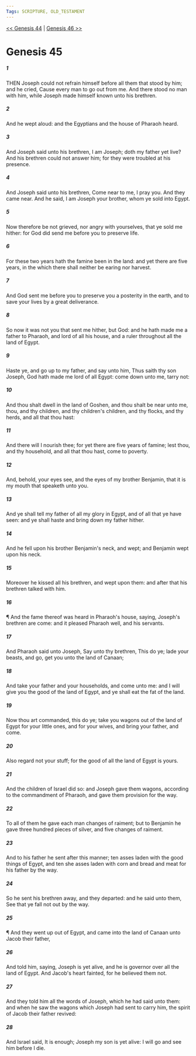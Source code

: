 ```yaml
---
Tags: SCRIPTURE, OLD_TESTAMENT
---
```


[<< Genesis 44](OLD_TESTAMENT/01_Genesis/Genesis_44.md) | [Genesis 46 >>](OLD_TESTAMENT/01_Genesis/Genesis_46.md)

# Genesis 45

##### 1
 THEN Joseph could not refrain himself before all them that stood by him; and he cried, Cause every man to go out from me.  And there stood no man with him, while Joseph made himself known unto his brethren.
##### 2
 And he wept aloud: and the Egyptians and the house of Pharaoh heard.
##### 3
 And Joseph said unto his brethren, I am Joseph; doth my father yet live?  And his brethren could not answer him; for they were troubled at his presence.
##### 4
 And Joseph said unto his brethren, Come near to me, I pray you.  And they came near.  And he said, I am Joseph your brother, whom ye sold into Egypt.
##### 5
 Now therefore be not grieved, nor angry with yourselves, that ye sold me hither: for God did send me before you to preserve life.
##### 6
 For these two years hath the famine been in the land: and yet there are five years, in the which there shall neither be earing nor harvest.
##### 7
 And God sent me before you to preserve you a posterity in the earth, and to save your lives by a great deliverance.
##### 8
 So now it was not you that sent me hither, but God: and he hath made me a father to Pharaoh, and lord of all his house, and a ruler throughout all the land of Egypt.
##### 9
 Haste ye, and go up to my father, and say unto him, Thus saith thy son Joseph, God hath made me lord of all Egypt: come down unto me, tarry not:
##### 10
 And thou shalt dwell in the land of Goshen, and thou shalt be near unto me, thou, and thy children, and thy children's children, and thy flocks, and thy herds, and all that thou hast:
##### 11
 And there will I nourish thee; for yet there are five years of famine; lest thou, and thy household, and all that thou hast, come to poverty.
##### 12
 And, behold, your eyes see, and the eyes of my brother Benjamin, that it is my mouth that speaketh unto you.
##### 13
 And ye shall tell my father of all my glory in Egypt, and of all that ye have seen: and ye shall haste and bring down my father hither.
##### 14
 And he fell upon his brother Benjamin's neck, and wept; and Benjamin wept upon his neck.
##### 15
 Moreover he kissed all his brethren, and wept upon them: and after that his brethren talked with him.
##### 16
 ¶ And the fame thereof was heard in Pharaoh's house, saying, Joseph's brethren are come: and it pleased Pharaoh well, and his servants.
##### 17
 And Pharaoh said unto Joseph, Say unto thy brethren, This do ye; lade your beasts, and go, get you unto the land of Canaan;
##### 18
 And take your father and your households, and come unto me: and I will give you the good of the land of Egypt, and ye shall eat the fat of the land.
##### 19
 Now thou art commanded, this do ye; take you wagons out of the land of Egypt for your little ones, and for your wives, and bring your father, and come.
##### 20
 Also regard not your stuff; for the good of all the land of Egypt is yours.
##### 21
 And the children of Israel did so: and Joseph gave them wagons, according to the commandment of Pharaoh, and gave them provision for the way.
##### 22
 To all of them he gave each man changes of raiment; but to Benjamin he gave three hundred pieces of silver, and five changes of raiment.
##### 23
 And to his father he sent after this manner; ten asses laden with the good things of Egypt, and ten she asses laden with corn and bread and meat for his father by the way.
##### 24
 So he sent his brethren away, and they departed: and he said unto them, See that ye fall not out by the way.
##### 25
 ¶ And they went up out of Egypt, and came into the land of Canaan unto Jacob their father,
##### 26
 And told him, saying, Joseph is yet alive, and he is governor over all the land of Egypt.  And Jacob's heart fainted, for he believed them not.
##### 27
 And they told him all the words of Joseph, which he had said unto them: and when he saw the wagons which Joseph had sent to carry him, the spirit of Jacob their father revived:
##### 28
 And Israel said, It is enough; Joseph my son is yet alive: I will go and see him before I die.

